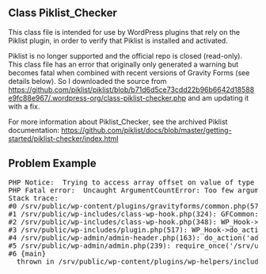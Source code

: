 Class Piklist_Checker 
-
This class file is intended for use by WordPress plugins that rely on the Piklist plugin, in order to verify that Piklist is installed and activated. 

Piklist is no longer supported and the official repo is closed (read-only). This class file has an error that originally only generated a warning but becomes fatal when combined with recent versions of Gravity Forms (see details below). So I downloaded the source from https://github.com/piklist/piklist/blob/b71d6d5ce73cdd22b96b6642d18588e9fc88e967/.wordpress-org/class-piklist-checker.php and am updating it with a fix. 

For more information about Piklist_Checker, see the archived Piklist documentation: 
https://github.com/piklist/docs/blob/master/getting-started/piklist-checker/index.html

Problem Example
-
<pre>
PHP Notice:  Trying to access array offset on value of type null in /srv/public/wp-content/plugins/wp-helpers/wp-helpers.php on line 132
PHP Fatal error:  Uncaught ArgumentCountError: Too few arguments to function Piklist_Checker::show_message(), 0 passed in /srv/public/wp-content/plugins/gravityforms/common.php on line 5720 and at least 1 expected in /srv/public/wp-content/plugins/wp-helpers/includes/class-piklist-checker.php:211
Stack trace:
#0 /srv/public/wp-content/plugins/gravityforms/common.php(5720): Piklist_Checker::show_message()
#1 /srv/public/wp-includes/class-wp-hook.php(324): GFCommon::find_admin_notices('')
#2 /srv/public/wp-includes/class-wp-hook.php(348): WP_Hook->apply_filters(NULL, Array)
#3 /srv/public/wp-includes/plugin.php(517): WP_Hook->do_action(Array)
#4 /srv/public/wp-admin/admin-header.php(163): do_action('admin_head')
#5 /srv/public/wp-admin/admin.php(239): require_once('/srv/users/sofa...')
#6 {main}
  thrown in /srv/public/wp-content/plugins/wp-helpers/includes/class-piklist-checker.php on line 211
</pre>
